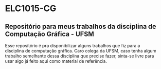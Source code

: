 # ELC1015-CG

## Repositório para meus trabalhos da disciplina de Computação Gráfica - UFSM

Esse repositório é pra disponibilizar alguns trabalhos que fiz para a disciplina de computação gráfica. Caro colega da UFSM, caso tenha algum trabalho semelhante dessa disciplina que precise fazer, sinta-se livre para usar algo já feito aqui como material de referência.